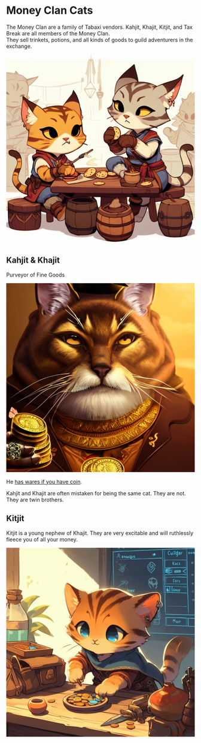 # Money Clan Cats

The Money Clan are a family of Tabaxi vendors.
Kahjit, Khajit, Kitjit, and Tax Break are all members of the Money Clan.  
They sell trinkets, potions, and all kinds of goods to guild adventurers in the exchange. 

![Money Clan](moneyclan.jpg)

## Kahjit & Khajit

Purveyor of Fine Goods

![Khajit](Khajit.png)

He [has wares if you have coin](https://youtu.be/LQvsA8uduGA?t=1).

Kahjit and Khajit are often mistaken for being the same cat. They are not. They are twin brothers.

## Kitjit

Kitjit is a young nephew of Khajit. They are very excitable and will ruthlessly fleece you of all your money.

![Kitjit](kitjit.jpg)



